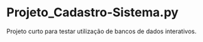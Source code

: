 # Projeto_Cadastro-Sistema.py
 Projeto curto para testar utilização de bancos de dados interativos.
